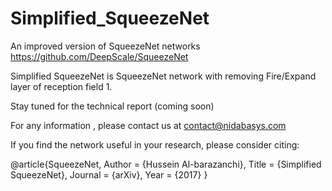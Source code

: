 # Simplified_SqueezeNet

An improved version of SqueezeNet networks https://github.com/DeepScale/SqueezeNet

Simplified SqueezeNet is SqueezeNet network with removing Fire/Expand layer of reception field 1.

Stay tuned for the technical report (coming soon)

For any information , please contact us at contact@nidabasys.com


If you find the network useful in your research, please consider citing:

@article{SqueezeNet,
  Author = {Hussein Al-barazanchi},
  Title = {Simplified SqueezeNet},
  Journal = {arXiv},
  Year = {2017}
}
